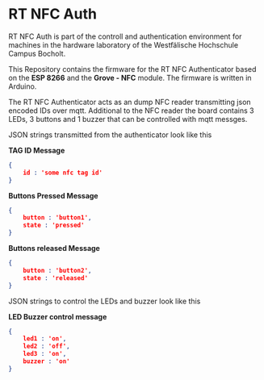 # RT NFC Auth
RT NFC Auth is part of the controll and authentication environment for machines in the hardware laboratory of the Westfälische Hochschule Campus Bocholt. 

This Repository contains the firmware for the RT NFC Authenticator based on the **ESP 8266** and the **Grove - NFC** module. The firmware is written in Arduino.

The RT NFC Authenticator acts as an dump NFC reader transmitting json encoded IDs over mqtt. Additional to the NFC reader the board contains 3 LEDs, 3 buttons and 1 buzzer that can be controlled with mqtt messges.

JSON strings transmitted from the authenticator look like this

**TAG ID Message**
```json
{
    id : 'some nfc tag id'
}
```

**Buttons Pressed Message**
```json
{
    button : 'button1',
    state : 'pressed'
}
```

**Buttons released Message**
```json
{
    button : 'button2',
    state : 'released'
}
```

JSON strings to control the LEDs and buzzer look like this

**LED Buzzer control message**
```json
{
    led1 : 'on',
    led2 : 'off',
    led3 : 'on',
    buzzer : 'on'
}
```